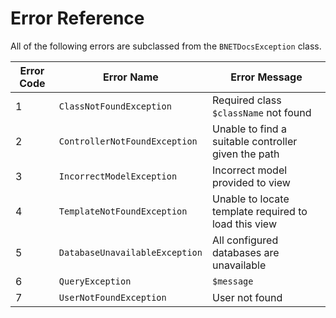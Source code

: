 Error Reference
===============

All of the following errors are subclassed from the `BNETDocsException` class.

| Error Code | Error Name                     | Error Message                                        |
| ---------- | ------------------------------ | ---------------------------------------------------- |
| 1          | `ClassNotFoundException`       | Required class `$className` not found                |
| 2          | `ControllerNotFoundException`  | Unable to find a suitable controller given the path  |
| 3          | `IncorrectModelException`      | Incorrect model provided to view                     |
| 4          | `TemplateNotFoundException`    | Unable to locate template required to load this view |
| 5          | `DatabaseUnavailableException` | All configured databases are unavailable             |
| 6          | `QueryException`               | `$message`                                           |
| 7          | `UserNotFoundException`        | User not found                                       |
